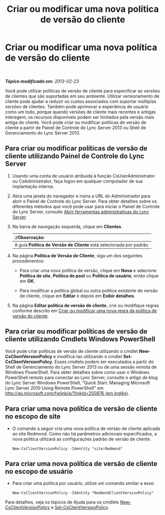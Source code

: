 ﻿---
title: Criar ou modificar uma nova política de versão do cliente
TOCTitle: Criar ou modificar uma nova política de versão do cliente
ms:assetid: 4be6e449-aa82-4b46-abb1-d31281573a72
ms:mtpsurl: https://technet.microsoft.com/pt-br/library/JJ898476(v=OCS.15)
ms:contentKeyID: 52057625
ms.date: 05/19/2016
mtps_version: v=OCS.15
ms.translationtype: HT
---

# Criar ou modificar uma nova política de versão do cliente

 

_**Tópico modificado em:** 2013-02-23_

Você pode utilizar políticas de versão de cliente para especificar as versões de clientes que são suportadas em seu ambiente. Utilizar versionamento de cliente pode ajudar a reduzir os custos associados com suportar múltiplas versões de clientes. Também pode aprimorar a experiência de usuário como um todo, porque quando versões de cliente mais recentes e antigas interagem, os recursos disponíveis podem ser limitados pela versão mais antiga do cliente. Você pode criar ou modificar políticas de versão de cliente a partir de Painel de Controle do Lync Server 2013 ou Shell de Gerenciamento do Lync Server 2013.

## Para criar ou modificar políticas de versão de cliente utilizando Painel de Controle do Lync Server

1.  Usando uma conta de usuário atribuída à função CsUserAdministrator ou CsAdministrator, faça logon em qualquer computador de sua implantação interna.

2.  Abra uma janela do navegador e insira a URL do Administrador para abrir o Painel de Controle do Lync Server. Para obter detalhes sobre os diferentes métodos que você pode usar para iniciar o Painel de Controle do Lync Server, consulte [Abrir ferramentas administrativas do Lync Server](lync-server-2013-open-lync-server-administrative-tools.md).

3.  Na barra de navegação esquerda, clique em **Clientes**.
    
    <table>
    <thead>
    <tr class="header">
    <th><img src="images/Gg425756.note(OCS.15).gif" title="note" alt="note" />Observação:</th>
    </tr>
    </thead>
    <tbody>
    <tr class="odd">
    <td>A guia <strong>Política de Versão de Cliente</strong> está selecionada por padrão.</td>
    </tr>
    </tbody>
    </table>


4.  Na página **Política de Versão de Cliente**, siga um dos seguintes procedimentos:
    
      - Para criar uma nova política de versão, clique em **Nova** e selecione **Política de site**, **Política de pool** ou **Política de usuário**, então clique em **OK**.
    
      - Para modificar a política global ou outra política existente de versão de cliente, clique em **Editar** e depois em **Exibir detalhes**.

5.  Na página **Editar política de versão de cliente**, crie ou modifique regras conforme descrito em [Criar ou modificar uma nova regra da política de versão do cliente](lync-server-2013-create-or-modify-a-new-client-version-policy-rule.md).

## Para criar ou modificar políticas de versão de cliente utilizando Cmdlets Windows PowerShell

Você pode criar políticas de versão de cliente utilizando o cmdlet **New-CsClientVersionPolicy** e modificá-las utilizando o cmdlet **Set-CsClientVersionPolicy**. Esses cmdlets podem ser executados a partir do Shell de Gerenciamento do Lync Server 2013 ou de uma sessão remota de Windows PowerShell. Para obter detalhes sobre como usar o Windows PowerShell remoto para conectar ao Lync Server, consulte o artigo de blog do Lync Server Windows PowerShell, "Quick Start: Managing Microsoft Lync Server 2010 Using Remote PowerShell" em [http://go.microsoft.com/fwlink/p/?linkId=255876 (em inglês)](http://go.microsoft.com/fwlink/p/?linkid=255876).

## Para criar uma nova política de versão de cliente no escopo de site

  - O comando a seguir cria uma nova política de versão de cliente aplicada ao site Redmond. Como não há parâmetros adicionais especificados, a nova política utilizará as configurações padrão de versão de cliente.
    
        New-CsClientVersionPolicy -Identity "site:Redmond"

## Para criar uma nova política de versão de cliente no escopo de usuário

  - Para criar uma política por usuário, utilize um comando similar a esse:
    
        New-CsClientVersionPolicy -Identity "RedmondClientVersionPolicy"

Para detalhes, veja os tópicos de Ajuda para os cmdlets [New-CsClientVersionPolicy](new-csclientversionpolicy.md) e [Set-CsClientVersionPolicy](set-csclientversionpolicy.md).

